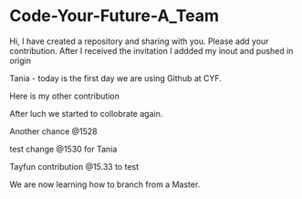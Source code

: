 # Code-Your-Future-A_Team
Hi, I have created a repository and sharing with you.
Please add your contribution.
After I received the invitation I addded my inout and pushed in origin

Tania - today is the first day we are using Github at CYF.

Here is my other contribution

After luch we started to collobrate again.

Another chance @1528

test change @1530 for Tania

Tayfun contribution @15.33 to test

We are now learning how to branch from a Master. 